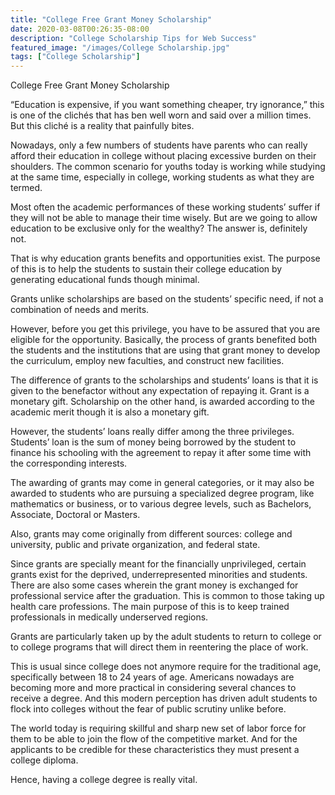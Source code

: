 ```yaml
---
title: "College Free Grant Money Scholarship"
date: 2020-03-08T00:26:35-08:00
description: "College Scholarship Tips for Web Success"
featured_image: "/images/College Scholarship.jpg"
tags: ["College Scholarship"]
---
```


College Free Grant Money Scholarship


“Education is expensive, if you want something cheaper, try ignorance,” this is one of the clichés that has ben well worn and said over a million times. But this cliché is a reality that painfully bites.
 
Nowadays, only a few numbers of students have parents who can really afford their education in college without placing excessive burden on their shoulders. The common scenario for youths today is working while studying at the same time, especially in college, working students as what they are termed. 

Most often the academic performances of these working students’ suffer if they will not be able to manage their time wisely. But are we going to allow education to be exclusive only for the wealthy? The answer is, definitely not.

That is why education grants benefits and opportunities exist. The purpose of this is to help the students to sustain their college education by generating educational funds though minimal. 

Grants unlike scholarships are based on the students’ specific need, if not a combination of needs and merits.                                      

However, before you get this privilege, you have to be assured that you are eligible for the opportunity. Basically, the process of grants benefited both the students and the institutions that are using that grant money to develop the curriculum, employ new faculties, and construct new facilities. 

The difference of grants to the scholarships and students’ loans is that it is given to the benefactor without any expectation of repaying it. Grant is a monetary gift. Scholarship on the other hand, is awarded according to the academic merit though it is also a monetary gift. 

However, the students’ loans really differ among the three privileges. Students’ loan is the sum of money being borrowed by the student to finance his schooling with the agreement to repay it after some time with the corresponding interests. 

The awarding of grants may come in general categories, or it may also be awarded to students who are pursuing a specialized degree program, like mathematics or business, or to various degree levels, such as Bachelors, Associate, Doctoral or Masters.

Also, grants may come originally from different sources: college and university, public and private organization, and federal state.

Since grants are specially meant for the financially unprivileged, certain grants exist for the deprived, underrepresented minorities and students. There are also some cases wherein the grant money is exchanged for professional service after the graduation. This is common to those taking up health care professions. The main purpose of this is to keep trained professionals in medically underserved regions.

Grants are particularly taken up by the adult students to return to college or to college programs that will direct them in reentering the place of work.

This is usual since college does not anymore require for the traditional age, specifically between 18 to 24 years of age. Americans nowadays are becoming more and more practical in considering several chances to receive a degree. And this modern perception has driven adult students to flock into colleges without the fear of public scrutiny unlike before.

The world today is requiring skillful and sharp new set of labor force for them to be able to join the flow of the competitive market. And for the applicants to be credible for these characteristics they must present a college diploma. 

Hence, having a college degree is really vital. 

